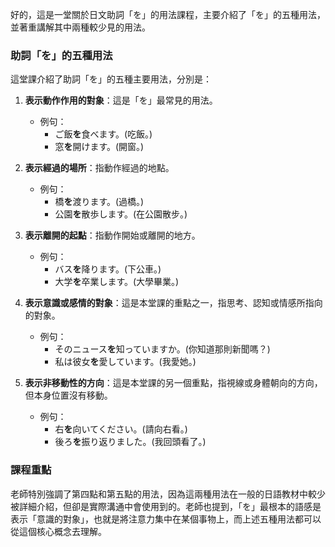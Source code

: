 
好的，這是一堂關於日文助詞「を」的用法課程，主要介紹了「を」的五種用法，並著重講解其中兩種較少見的用法。

### **助詞「を」的五種用法**

這堂課介紹了助詞「を」的五種主要用法，分別是：

1.  **表示動作作用的對象**：這是「を」最常見的用法。
    *   例句：
        *   ご飯**を**食べます。(吃飯。)
        *   窓**を**開けます。(開窗。)

2.  **表示經過的場所**：指動作經過的地點。
    *   例句：
        *   橋**を**渡ります。(過橋。)
        *   公園**を**散歩します。(在公園散步。)

3.  **表示離開的起點**：指動作開始或離開的地方。
    *   例句：
        *   バス**を**降ります。(下公車。)
        *   大学**を**卒業します。(大學畢業。)

4.  **表示意識或感情的對象**：這是本堂課的重點之一，指思考、認知或情感所指向的對象。
    *   例句：
        *   そのニュース**を**知っていますか。(你知道那則新聞嗎？)
        *   私は彼女**を**愛しています。(我愛她。)

5.  **表示非移動性的方向**：這是本堂課的另一個重點，指視線或身體朝向的方向，但本身位置沒有移動。
    *   例句：
        *   右**を**向いてください。(請向右看。)
        *   後ろ**を**振り返りました。(我回頭看了。)

### **課程重點**

老師特別強調了第四點和第五點的用法，因為這兩種用法在一般的日語教材中較少被詳細介紹，但卻是實際溝通中會使用到的。老師也提到，「を」最根本的語感是表示「意識的對象」，也就是將注意力集中在某個事物上，而上述五種用法都可以從這個核心概念去理解。

